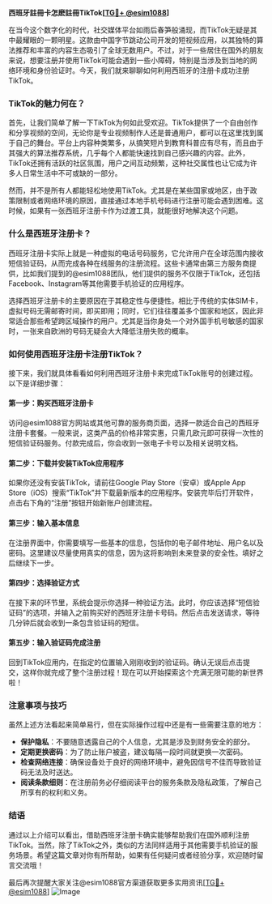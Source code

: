 **西班牙註冊卡怎麽註冊TikTok[[TG💪+ @esim1088](https://t.me/s/esim1088)]**

在当今这个数字化的时代，社交媒体平台如雨后春笋般涌现，而TikTok无疑是其中最耀眼的一颗明星。这款由中国字节跳动公司开发的短视频应用，以其独特的算法推荐和丰富的内容生态吸引了全球无数用户。不过，对于一些居住在国外的朋友来说，想要注册并使用TikTok可能会遇到一些小障碍，特别是当涉及到当地的网络环境和身份验证时。今天，我们就来聊聊如何利用西班牙的注册卡成功注册TikTok。

### TikTok的魅力何在？

首先，让我们简单了解一下TikTok为何如此受欢迎。TikTok提供了一个自由创作和分享视频的空间，无论你是专业视频制作人还是普通用户，都可以在这里找到属于自己的舞台。平台上内容种类繁多，从搞笑短片到教育科普应有尽有，而且由于其强大的算法推荐系统，几乎每个人都能快速找到自己感兴趣的内容。此外，TikTok还拥有活跃的社区氛围，用户之间互动频繁，这种社交属性也让它成为许多人日常生活中不可或缺的一部分。

然而，并不是所有人都能轻松地使用TikTok。尤其是在某些国家或地区，由于政策限制或者网络环境的原因，直接通过本地手机号码进行注册可能会遇到困难。这时候，如果有一张西班牙注册卡作为过渡工具，就能很好地解决这个问题。

### 什么是西班牙注册卡？

西班牙注册卡实际上就是一种虚拟的电话号码服务，它允许用户在全球范围内接收短信验证码，从而完成各种在线服务的注册流程。这些卡通常由第三方服务商提供，比如我们提到的@esim1088团队，他们提供的服务不仅限于TikTok，还包括Facebook、Instagram等其他需要手机验证的应用程序。

选择西班牙注册卡的主要原因在于其稳定性与便捷性。相比于传统的实体SIM卡，虚拟号码无需邮寄时间，即买即用；同时，它们往往覆盖多个国家和地区，因此非常适合那些希望跨区域操作的用户。尤其是当你身处一个对外国手机号敏感的国家时，一张来自欧洲的号码无疑会大大降低注册失败的概率。

### 如何使用西班牙注册卡注册TikTok？

接下来，我们就具体看看如何利用西班牙注册卡来完成TikTok账号的创建过程。以下是详细步骤：

#### 第一步：购买西班牙注册卡

访问@esim1088官方网站或其他可靠的服务商页面，选择一款适合自己的西班牙注册卡套餐。一般来说，这类产品的价格非常实惠，只需几欧元即可获得一次性的短信验证码服务。付款完成后，你会收到一张电子卡号以及相关说明文档。

#### 第二步：下载并安装TikTok应用程序

如果你还没有安装TikTok，请前往Google Play Store（安卓）或Apple App Store（iOS）搜索“TikTok”并下载最新版本的应用程序。安装完毕后打开软件，点击右下角的“注册”按钮开始新账户创建流程。

#### 第三步：输入基本信息

在注册界面中，你需要填写一些基本的信息，包括你的电子邮件地址、用户名以及密码。这里建议尽量使用真实的信息，因为这将影响到未来登录的安全性。填好之后继续下一步。

#### 第四步：选择验证方式

在接下来的环节里，系统会提示你选择一种验证方法。此时，你应该选择“短信验证码”的选项，并输入之前购买好的西班牙注册卡号码。然后点击发送请求，等待几分钟后就会收到一条包含验证码的短信。

#### 第五步：输入验证码完成注册

回到TikTok应用内，在指定的位置输入刚刚收到的验证码。确认无误后点击提交，这样你就完成了整个注册过程！现在可以开始探索这个充满无限可能的新世界啦！

### 注意事项与技巧

虽然上述方法看起来简单易行，但在实际操作过程中还是有一些需要注意的地方：

- **保护隐私**：不要随意透露自己的个人信息，尤其是涉及到财务安全的部分。
- **定期更换密码**：为了防止账户被盗，建议每隔一段时间就更换一次密码。
- **检查网络连接**：确保设备处于良好的网络环境中，避免因信号不佳而导致验证码无法及时送达。
- **阅读条款细则**：在注册前务必仔细阅读平台的服务条款及隐私政策，了解自己所享有的权利和义务。

### 结语

通过以上介绍可以看出，借助西班牙注册卡确实能够帮助我们在国外顺利注册TikTok。当然，除了TikTok之外，类似的方法同样适用于其他需要手机验证的服务场景。希望这篇文章对你有所帮助，如果有任何疑问或者经验分享，欢迎随时留言交流哦！

最后再次提醒大家关注@esim1088官方渠道获取更多实用资讯[[TG💪+ @esim1088](https://t.me/s/esim1088)] ![Image](https://i.postimg.cc/4NQfJmqS/Snipaste-2025-05-13-00-14-12.png)